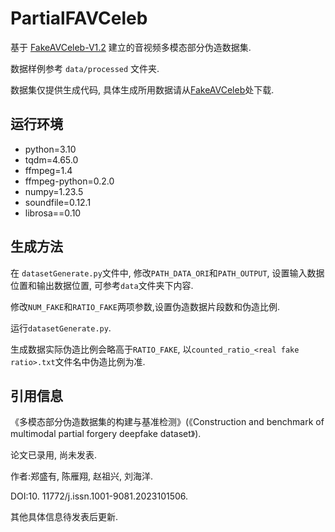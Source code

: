 # PartialFAVCeleb

基于 [FakeAVCeleb-V1.2](https://github.com/DASH-Lab/FakeAVCeleb) 建立的音视频多模态部分伪造数据集.

数据样例参考 `data/processed` 文件夹.

数据集仅提供生成代码, 具体生成所用数据请从[FakeAVCeleb](https://github.com/DASH-Lab/FakeAVCeleb)处下载.

## 运行环境

- python=3.10
- tqdm=4.65.0
- ffmpeg=1.4
- ffmpeg-python=0.2.0
- numpy=1.23.5
- soundfile=0.12.1
- librosa==0.10

## 生成方法

在 `datasetGenerate.py`文件中, 修改`PATH_DATA_ORI`和`PATH_OUTPUT`, 设置输入数据位置和输出数据位置, 可参考`data`文件夹下内容.

修改`NUM_FAKE`和`RATIO_FAKE`两项参数,设置伪造数据片段数和伪造比例.

运行`datasetGenerate.py`.

生成数据实际伪造比例会略高于`RATIO_FAKE`, 以`counted_ratio_<real fake ratio>.txt`文件名中伪造比例为准.

## 引用信息

《多模态部分伪造数据集的构建与基准检测》(《Construction and benchmark of multimodal partial forgery
deepfake dataset》).

论文已录用, 尚未发表.

作者:郑盛有, 陈雁翔, 赵祖兴, 刘海洋.

DOI:10. 11772/j.issn.1001-9081.2023101506. 

其他具体信息待发表后更新.
